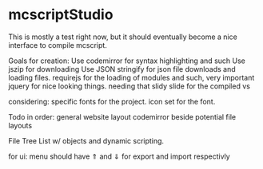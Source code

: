 # mcscriptStudio
This is mostly a test right now, but it should eventually become a nice interface to compile mcscript.

Goals for creation:
Use codemirror for syntax highlighting and such
Use jszip for downloading
Use JSON stringify for json file downloads and loading files.
requirejs for the loading of modules and such, very important
jquery for nice looking things. needing that slidy slide for the compiled vs

considering:
specific fonts for the project.
icon set for the font.

Todo in order:
general website layout
codemirror beside potential file layouts


File Tree List w/ objects and dynamic scripting.


for ui:
menu should have ⇑ and ⇓ for export and import respectivly 
